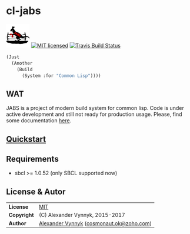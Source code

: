 # cl-jabs

![](https://github.com/cl-jabs/cl-jabs/blob/master/share/images/JABS_64x64.png) [![MIT licensed](https://img.shields.io/badge/license-MIT-blue.svg)](./LICENSE) [![Travis Build Status](https://api.travis-ci.org/cl-jabs/cl-jabs.svg?branch=master)](https://travis-ci.org/cl-jabs/cl-jabs)
```lisp
(Just
  (Another
    (Build
      (System :for "Common Lisp"))))
```

## WAT
JABS is a project of modern build system for common lisp. Code is under active development and still not ready for production usage. Please, find some documentation [here](https://github.com/cl-jabs/cl-jabs/wiki).

## [Quickstart](https://github.com/cl-jabs/cl-jabs/wiki/quickstart)

## Requirements

* sbcl >= 1.0.52 (only SBCL supported now)

## License & Autor
| | |
|:--|---|
| **License** | [MIT](./LICENSE) |
| **Copyright** | (C) Alexander Vynnyk, 2015-2017 |
| **Author** | [Alexander Vynnyk](https://github.com/cosmonaut.ok) (<cosmonaut.ok@zoho.com>) |
